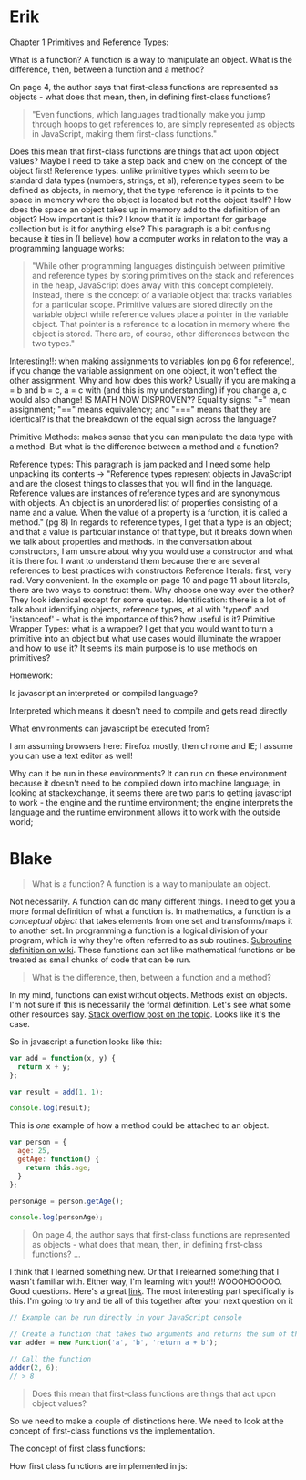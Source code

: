 # Erik

Chapter 1 Primitives and Reference Types:

What is a function? A function is a way to manipulate an object.  What is the difference, then, between a function and a method?

On page 4, the author says that first-class functions are represented as objects - what does that mean, then, in defining first-class functions?

> "Even functions, which languages traditionally make you jump through hoops to get references to, are simply represented as objects in JavaScript, making them first-class functions."

Does this mean that first-class functions are things that act upon object values? Maybe I need to take a step back and chew on the concept of the object first!
Reference types: unlike primitive types which seem to be standard data types (numbers, strings, et al), reference types seem to be defined as objects, in memory, that the type reference ie it points to the space in memory where the object is located but not the object itself? How does the space an object takes up in memory add to the definition of an object? How important is this? I know that it is important for garbage collection but is it for anything else?
This paragraph is a bit confusing because it ties in (I believe) how a computer works in relation to the way a programming language works:

> "While other programming languages distinguish between primitive and reference types by storing primitives on the stack and references in the heap, JavaScript does away with this concept completely. Instead, there is the concept of a variable object that tracks variables for a particular scope. Primitive values are stored directly on the variable object while reference values place a pointer in the variable object. That pointer is a reference to a location in memory where the object is stored. There are, of course, other differences between the two types."

Interesting!!: when making assignments to variables (on pg 6 for reference), if you change the variable assignment on one object, it won't effect the other assignment. Why and how does this work?  Usually if you are making a = b and b = c, a = c with (and this is my understanding) if you change a, c would also change! IS MATH NOW DISPROVEN??
Equality signs: "=" mean assignment; "==" means equivalency; and "===" means that they are identical? is that the breakdown of the equal sign across the language?

Primitive Methods: makes sense that you can manipulate the data type with a method. But what is the difference between a method and a function?

Reference types: This paragraph is jam packed and I need some help unpacking its contents -> "Reference types represent objects in JavaScript and are the closest things to classes that you will find in the language. Reference values are instances of reference types and are synonymous with objects. An object is an unordered list of properties consisting of a name and a value. When the value of a property is a function, it is called a method." (pg 8)
In regards to reference types, I get that a type is an object; and that a value is particular instance of that type, but it breaks down when we talk about properties and methods.
In the conversation about constructors, I am unsure about why you would use a constructor and what it is there for.  I want to understand them because there are several references to best practices with constructors
Reference literals: first, very rad. Very convenient. In the example on page 10 and page 11 about literals, there are two ways to construct them.  Why choose one way over the other? They look identical except for some quotes.
Identification: there is a lot of talk about identifying objects, reference types, et al with 'typeof' and 'instanceof' - what is the importance of this? how useful is it?
Primitive Wrapper Types: what is a wrapper? I get that you would want to turn a primitive into an object but what use cases would illuminate the wrapper and how to use it? It seems its main purpose is to use methods on primitives?

Homework:

Is javascript an interpreted or compiled language?

Interpreted which means it doesn't need to compile and gets read directly

What environments can javascript be executed from?

I am assuming browsers here: Firefox mostly, then chrome and IE; I assume you can use a text editor as well!

Why can it be run in these environments? It can run on these environment because it doesn't need to be compiled down into machine language; in looking at stackexchange, it seems there are two parts to getting javascript to work - the engine and the runtime environment; the engine interprets the language and the runtime environment allows it to work with the outside world;

# Blake

> What is a function? A function is a way to manipulate an object.

Not necessarily. A function can do many different things. I need to get you a more formal definition of what a function is. In mathematics, a function is a _conceptual object_ that takes elements from one set and transforms/maps it to another set. In programming a function is a logical division of your program, which is why they're often referred to as sub routines. [Subroutine definition on wiki](https://en.wikipedia.org/wiki/Subroutine). These functions can act like mathematical functions or be treated as small chunks of code that can be run.

> What is the difference, then, between a function and a method?

In my mind, functions can exist without objects. Methods exist on objects. I'm not sure if this is necessarily the formal definition. Let's see what some other resources say. [Stack overflow post on the topic](http://stackoverflow.com/questions/155609/difference-between-a-method-and-a-function). Looks like it's the case.

So in javascript a function looks like this:

```js
var add = function(x, y) {
  return x + y;
};

var result = add(1, 1);

console.log(result);
```

This is _one_ example of how a method could be attached to an object.

```js
var person = {
  age: 25,
  getAge: function() {
    return this.age;
  }
};

personAge = person.getAge();

console.log(personAge);
```

> On page 4, the author says that first-class functions are represented as objects - what does that mean, then, in defining first-class functions?
> ...

I think that I learned something new. Or that I relearned something that I wasn't familiar with. Either way, I'm learning with you!!! WOOOHOOOOO. Good questions. Here's a great [link](https://developer.mozilla.org/en-US/docs/Web/JavaScript/Reference/Global_Objects/Function). The most interesting part specifically is this. I'm going to try and tie all of this together after your next question on it

```js
// Example can be run directly in your JavaScript console

// Create a function that takes two arguments and returns the sum of those arguments
var adder = new Function('a', 'b', 'return a + b');

// Call the function
adder(2, 6);
// > 8
```

> Does this mean that first-class functions are things that act upon object values?

So we need to make a couple of distinctions here. We need to look at the concept of first-class functions vs the implementation.

The concept of first class functions:

How first class functions are implemented in js:
